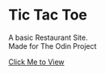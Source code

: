 # Tic Tac Toe

A basic Restaurant Site. \
Made for The Odin Project

[Click Me to View](https://rileyloudon.github.io/restuarantPage)

